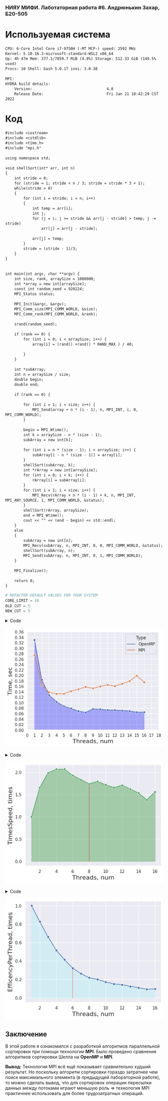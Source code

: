 ### НИЯУ МИФИ. Лаботаторная работа #6. Андрюнькин Захар, Б20-505

# Используемая система

```
CPU: 6-Core Intel Core i7-9750H (-MT MCP-) speed: 2592 MHz 
Kernel: 5.10.16.3-microsoft-standard-WSL2 x86_64 
Up: 4h 47m Mem: 377.1/7859.7 MiB (4.8%) Storage: 512.33 GiB (149.5% used) 
Procs: 10 Shell: bash 5.0.17 inxi: 3.0.38

MPI:
HYDRA build details:
    Version:                                 4.0
    Release Date:                            Fri Jan 21 10:42:29 CST 2022
```

# Код
```
#include <iostream>
#include <cstdlib>
#include <time.h>
#include "mpi.h"

using namespace std;

void shellSort(int* arr, int n)
{
    int stride = 0;
    for (stride = 1; stride < n / 3; stride = stride * 3 + 1);
    while(stride > 0)
    {
        for (int i = stride; i < n; i++)
        {
            int temp = arr[i];
            int j;
            for (j = i; j >= stride && arr[j - stride] > temp; j -= stride)
                arr[j] = arr[j - stride];

            arr[j] = temp;
        }
        stride = (stride - 1)/3;
    }
}


int main(int argc, char **argv) {
    int size, rank, arraySize = 1000000;
    int *array = new int[arraySize];
    const int random_seed = 920224;
    MPI_Status status;

    MPI_Init(&argc, &argv);
    MPI_Comm_size(MPI_COMM_WORLD, &size);
    MPI_Comm_rank(MPI_COMM_WORLD, &rank);

    srand(random_seed);

    if (rank == 0) {
        for (int i = 0; i < arraySize; i++) {
            array[i] = (rand() +rand() * RAND_MAX ) / 40;

        }
    }

    int *subArray;
    int n = arraySize / size;
    double begin;
    double end;

    if (rank == 0) {

        for (int i = 1; i < size; i++) {
            MPI_Send(array + n * (i - 1), n, MPI_INT, i, 0, MPI_COMM_WORLD);
        }

        begin = MPI_Wtime();
        int k = arraySize - n * (size - 1);
        subArray = new int[k];

        for (int i = n * (size - 1); i < arraySize; i++) {
            subArray[i - n * (size - 1)] = array[i];
        }
        shellSort(subArray, k);
        int *rArray = new int[arraySize];
        for (int i = 0; i < k; i++) {
            rArray[i] = subArray[i];
        }
        for (int i = 1; i < size; i++) {
            MPI_Recv(rArray + n * (i - 1) + k, n, MPI_INT, MPI_ANY_SOURCE, 1, MPI_COMM_WORLD, &status);
        }
        shellSort(rArray, arraySize);
        end = MPI_Wtime();
        cout << "" << (end - begin) << std::endl;
    }
    else
    {
        subArray = new int[n];
        MPI_Recv(subArray, n, MPI_INT, 0, 0, MPI_COMM_WORLD, &status);
        shellSort(subArray, n);
        MPI_Send(subArray, n, MPI_INT, 0, 1, MPI_COMM_WORLD);
    }

    MPI_Finalize();

    return 0;
}

```


```python
# REFACTOR DEFAULT VALUES FOR YOUR SYSTEM
CORE_LIMIT = 16
OLD_CUT = 5
NEW_CUT = 5
```

<details>
  <summary>Code</summary>
    ```python
    # import matplotlib.pyplot as plt
    import seaborn as sns
    import pandas as pd
    sns.set_theme(style="darkgrid")

    old_arr, cur_arr = [], []

    with open("old_trace.txt", "r") as fd:
        for _ in range(CORE_LIMIT):
            line = list(map(float, fd.readline().split(";")))
            line = sorted(line)[OLD_CUT:-OLD_CUT]
            avg_value = (sum(line) / len(line))
            old_arr.append(avg_value)
    with open("trace.txt", "r") as fd:
        for i in range(CORE_LIMIT):
            line = list(map(float, fd.readline().split(";")))
            line = sorted(line)[NEW_CUT:-NEW_CUT]
            avg_value = (sum(line) / len(line))
            cur_arr.append(avg_value)

    ```


    ```python
    # Create DataFrames
    old_predf = [[index+1, avg_time, "OpenMP"] for index, avg_time in enumerate(old_arr)]
    cur_predf = [[index+1, avg_time, "MPI"] for index, avg_time in enumerate(cur_arr)]
    old_df = pd.DataFrame(old_predf, columns=["Threads", "Time", "Type"])
    cur_df = pd.DataFrame(cur_predf, columns=["Threads", "Time", "Type"])

    all_df = pd.concat([old_df, cur_df])
    # all_df
    ```


    ```python
    # Time(Thread) graph
    p = sns.lineplot(x="Threads", y="Time", hue="Type", marker="o", data=all_df)
    p.set_xlabel("Threads, num", fontsize = 16)
    p.set_ylabel("Time, sec", fontsize = 16)
    l1 = p.lines[0]

    x1 = l1.get_xydata()[:, 0]
    y1 = l1.get_xydata()[:, 1]
    _ = p.fill_between(x1, y1, color="blue", alpha=0.3)
    p.margins(x=0, y=0)
    _ = p.set_xticks(range(0, CORE_LIMIT+3))
    _ = p.set_xticklabels([str(i) for  i in range(CORE_LIMIT+3)])
    _ = p.set_yticks([val*0.02 for val in range(19)])
    ```
</details>


    
![png](imgs/time.png)
    


<details>
  <summary>Code</summary>
    ```python
    acceleration = [0] * CORE_LIMIT
    for i in range(0, CORE_LIMIT):
        acceleration[i] = [i+1, (cur_arr[0]/cur_arr[i])]
        

    a_df = pd.DataFrame(acceleration, columns=["Threads", "TimesSpeed"])
    p = sns.lineplot(x="Threads", y="TimesSpeed", marker="o", data=a_df, color='g')
    p.set_xlabel("Threads, num", fontsize = 16)
    p.set_ylabel("TimesSpeed, times", fontsize = 16)
    l1 = p.lines[0]

    x1 = l1.get_xydata()[:, 0]
    y1 = l1.get_xydata()[:, 1]

    _ = p.fill_between(x1, y1, color="green", alpha=0.3)
    _ = p.axvline(x=8, ymin=0.04, ymax=0.8, color="red", alpha=0.4)
    ```
</details>

    
![png](imgs/timesspeed.png)
    


<details>
  <summary>Code</summary>
    ```python
    per_thread = [0] * CORE_LIMIT
    for i in range(0, len(per_thread)):
        per_thread[i] = [acceleration[i][0], acceleration[i][1]/acceleration[i][0]]
    thr_df = pd.DataFrame(per_thread, columns=["Threads", "EfficencyPerThread"])
    p = sns.lineplot(x="Threads", y="EfficencyPerThread", marker="o", data=thr_df, color='b')
    p.set_xlabel("Threads, num", fontsize = 16)
    p.set_ylabel("EfficencyPerThread, times", fontsize = 16)
    l1 = p.lines[0]

    x1 = l1.get_xydata()[:, 0]
    y1 = l1.get_xydata()[:, 1]

    _ = p.fill_between(x1, y1, color="cyan", alpha=0.1)
    _ = p.axvline(x=6, ymin=0.04, ymax=0.33, color="red", alpha=0.4)
    ```
</details>

    
![png](imgs/effiency.png)
    


## Заключение

В этой работе я ознакомился с разработкой алгоритмов параллельной сортировки при помощи технологии **MPI**. Было проведено сравнение алгоритмов сортировки Шелла на **OpenMP** и **MPI**.

**Вывод:** Технология MPI всё ещё показывает сравнительно худший результат. Но поскольку алгоритм сортировки гораздо затратнее чем поиск максимального элемента (в предыдущей лабораторной работе), то можно сделать вывод, что для сортировок операции пересылки данных между потоками играют меньшую роль => технология MPI практичнее использовать для более трудозатратных операций.
